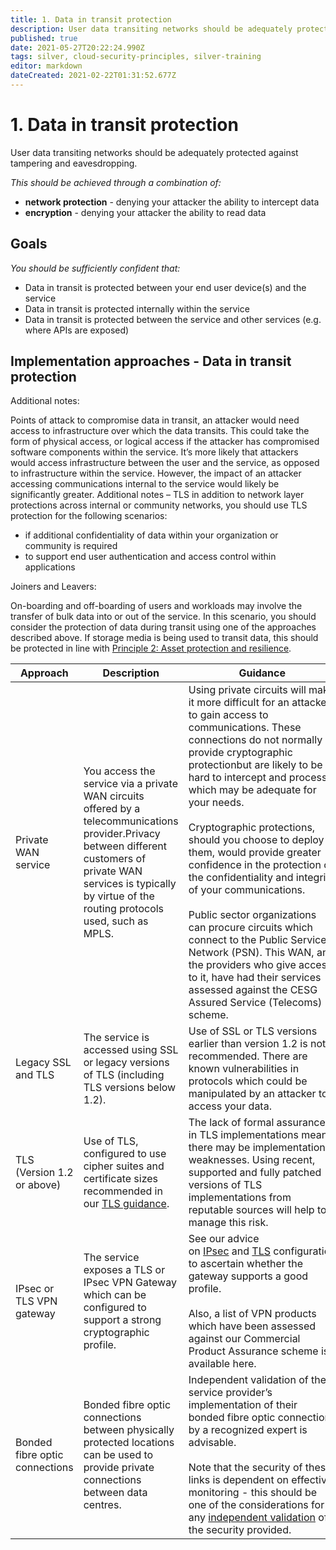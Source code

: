 ```yaml
---
title: 1. Data in transit protection
description: User data transiting networks should be adequately protected against tampering and eavesdropping.
published: true
date: 2021-05-27T20:22:24.990Z
tags: silver, cloud-security-principles, silver-training
editor: markdown
dateCreated: 2021-02-22T01:31:52.677Z
---
```


# 1\. Data in transit protection

User data transiting networks should be adequately protected against tampering and eavesdropping.

*This should be achieved through a combination of:*

-   **network protection** - denying your attacker the ability to intercept data
-   **encryption** - denying your attacker the ability to read data

## Goals

*You should be sufficiently confident that:*

-   Data in transit is protected between your end user device(s) and the service
-   Data in transit is protected internally within the service
-   Data in transit is protected between the service and other services (e.g. where APIs are exposed)

## Implementation approaches - Data in transit protection

Additional notes:

Points of attack to compromise data in transit, an attacker would need access to infrastructure over which the data transits. This could take the form of physical access, or logical access if the attacker has compromised software components within the service. It’s more likely that attackers would access infrastructure between the user and the service, as opposed to infrastructure within the service. However, the impact of an attacker accessing communications internal to the service would likely be significantly greater. Additional notes – TLS in addition to network layer protections across internal or community networks, you should use TLS protection for the following scenarios:

-   if additional confidentiality of data within your organization or community is required
-   to support end user authentication and access control within applications

Joiners and Leavers:  
  
On-boarding and off-boarding of users and workloads may involve the transfer of bulk data into or out of the service. In this scenario, you should consider the protection of data during transit using one of the approaches described above. If storage media is being used to transit data, this should be protected in line with [Principle 2: Asset protection and resilience](https://www.ncsc.gov.uk/guidance/cloud-security-principle-2-asset-protection-and-resilience).

| **Approach** | **Description** | **Guidance** |     |
| --- | --- | --- | --- |
| Private WAN service | You access the service via a private WAN circuits offered by a telecommunications provider.Privacy between different customers of private WAN services is typically by virtue of the routing protocols used, such as MPLS. | Using private circuits will make it more difficult for an attacker to gain access to communications. These connections do not normally provide cryptographic protectionbut are likely to be hard to intercept and process, which may be adequate for your needs.<br><br>Cryptographic protections, should you choose to deploy them, would provide greater confidence in the protection of the confidentiality and integrity of your communications.<br><br>Public sector organizations can procure circuits which connect to the Public Services Network (PSN). This WAN, and the providers who give access to it, have had their services assessed against the CESG Assured Service (Telecoms) scheme. |     |
| Legacy SSL and TLS | The service is accessed using SSL or legacy versions of TLS (including TLS versions below 1.2). | Use of SSL or TLS versions earlier than version 1.2 is not recommended. There are known vulnerabilities in protocols which could be manipulated by an attacker to access your data. |     |
| TLS (Version 1.2 or above) | Use of TLS, configured to use cipher suites and certificate sizes recommended in our [TLS guidance](https://www.ncsc.gov.uk/guidance/tls-external-facing-services). | The lack of formal assurance in TLS implementations means there may be implementation weaknesses. Using recent, supported and fully patched versions of TLS implementations from reputable sources will help to manage this risk. |     |
| IPsec or TLS VPN gateway | The service exposes a TLS or IPsec VPN Gateway which can be configured to support a strong cryptographic profile. | See our advice on [IPsec](https://www.ncsc.gov.uk/guidance/using-ipsec-protect-data) and [TLS](https://www.ncsc.gov.uk/guidance/tls-external-facing-services) configuration to ascertain whether the gateway supports a good profile.<br><br>Also, a list of VPN products which have been assessed against our Commercial Product Assurance scheme is available here. |     |
| Bonded fibre optic connections | Bonded fibre optic connections between physically protected locations can be used to provide private connections between data centres. | Independent validation of the service provider’s implementation of their bonded fibre optic connections by a recognized expert is advisable.<br><br>Note that the security of these links is dependent on effective monitoring - this should be one of the considerations for any [independent validation](https://www.ncsc.gov.uk/guidance/how-confident-can-you-be-cloud-security) of the security provided. |     |
